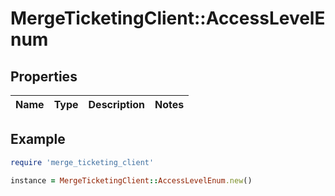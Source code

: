 # MergeTicketingClient::AccessLevelEnum

## Properties

| Name | Type | Description | Notes |
| ---- | ---- | ----------- | ----- |

## Example

```ruby
require 'merge_ticketing_client'

instance = MergeTicketingClient::AccessLevelEnum.new()
```

